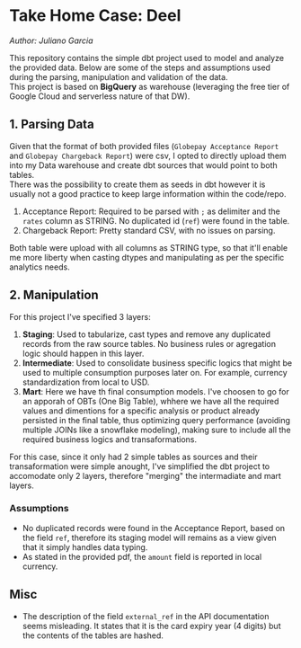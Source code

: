 # Take Home Case: Deel  
_Author: Juliano Garcia_  

This repository contains the simple dbt project used to model and analyze the provided data. Below are some of the steps and assumptions used during the parsing, manipulation and validation of the data.  
This project is based on **BigQuery** as warehouse (leveraging the free tier of Google Cloud and serverless nature of that DW).

## 1. Parsing Data
Given that the format of both provided files (`Globepay Acceptance Report` and `Globepay Chargeback Report`) were csv, I opted to directly upload them into my Data warehouse and create dbt sources that would point to both tables.  
There was the possibility to create them as seeds in dbt however it is usually not a good practice to keep large information within the code/repo.

1. Acceptance Report: Required to be parsed with `;` as delimiter and the `rates` column as STRING. No duplicated id (`ref`) were found in the table.
2. Chargeback Report: Pretty standard CSV, with no issues on parsing.

Both table were upload with all columns as STRING type, so that it'll enable me more liberty when casting dtypes and manipulating as per the specific analytics needs.

## 2. Manipulation
For this project I've specified 3 layers:
1. **Staging**: Used to tabularize, cast types and remove any duplicated records from the raw source tables. No business rules or agregation logic should happen in this layer.
2. **Intermediate**: Used to consolidate business specific logics that might be used to multiple consumption purposes later on. For example, currency standardization from local to USD.
3. **Mart**: Here we have th final consumption models. I've choosen to go for an apporah of OBTs (One Big Table), whhere we have all the required values and dimentions for a specific analysis or product already persisted in the final table, thus optimizing query performance (avoiding multiple JOINs like a snowflake modeling), making sure to include all the required business logics and transaformations.

For this case, since it only had 2 simple tables as sources and their transaformation were simple anought, I've simplified the dbt project to accomodate only 2 layers, therefore "merging" the intermadiate and mart layers.

### Assumptions
- No duplicated records were found in the Acceptance Report, based on the field `ref`, therefore its staging model will remains as a view given that it simply handles data typing.
- As stated in the provided pdf, the `amount` field is reported in local currency.

## Misc
- The description of the field `external_ref` in the API documentation seems misleading. It states that it is the card expiry year (4 digits) but the contents of the tables are hashed.